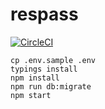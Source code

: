 # respass

[![CircleCI](https://circleci.com/gh/sketchglass/respass.svg?style=svg)](https://circleci.com/gh/sketchglass/respass)

```
cp .env.sample .env
typings install
npm install
npm run db:migrate
npm start
```

